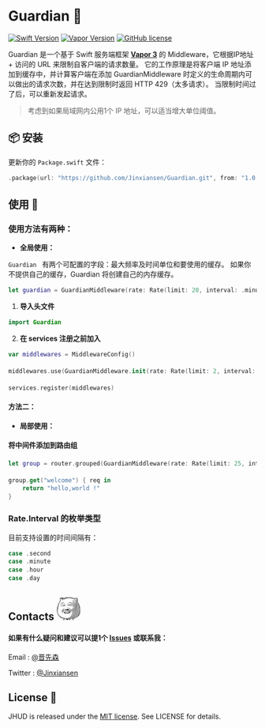 
# Guardian 🦁
[![Swift Version](https://img.shields.io/badge/Swift-4-brightgreen.svg)](http://swift.org)
[![Vapor Version](https://img.shields.io/badge/Vapor-3-F6CBCA.svg)](http://vapor.codes)
[![GitHub license](https://img.shields.io/badge/license-MIT-blue.svg)](LICENSE)

Guardian 是一个基于 Swift 服务端框架 **[Vapor 3](https://vapor.codes)** 的 Middleware，它根据IP地址 + 访问的 URL 来限制自客户端的请求数量。
它的工作原理是将客户端 IP 地址添加到缓存中，并计算客户端在添加 GuardianMiddleware 时定义的生命周期内可以做出的请求次数，并在达到限制时返回 HTTP 429（太多请求）。 当限制时间过了后，可以重新发起请求。

> 考虑到如果局域网内公用1个 IP 地址，可以适当增大单位阈值。


## 📦 安装

更新你的 `Package.swift` 文件：

```swift
.package(url: "https://github.com/Jinxiansen/Guardian.git", from: "1.0.5")
```


## 使用 🚀

### 使用方法有两种：

* **全局使用：**

`Guardian ` 有两个可配置的字段：最大频率及时间单位和要使用的缓存。
 如果你不提供自己的缓存，Guardian 将创建自己的内存缓存。

```swift
let guardian = GuardianMiddleware(rate: Rate(limit: 20, interval: .minute))

```

1. **导入头文件**

```swift
import Guardian
```

2. **在 services 注册之前加入**

```swift
var middlewares = MiddlewareConfig() 

middlewares.use(GuardianMiddleware.init(rate: Rate(limit: 2, interval: .minute)))

services.register(middlewares)

```


#### 方法二：

* **局部使用：**

#### 将中间件添加到路由组

```Swift
let group = router.grouped(GuardianMiddleware(rate: Rate(limit: 25, interval: .minute)))

group.get("welcome") { req in
    return "hello,world !"
}
```


### Rate.Interval 的枚举类型

目前支持设置的时间间隔有：

```swift
case .second
case .minute
case .hour
case .day
```

## Contacts	![](image/zz.jpg)

#### 如果有什么疑问和建议可以提1个 [Issues](https://github.com/Jinxiansen/Guardian/issues) 或联系我：
Email : [@晋先森](hi@jinxiansen.com)

Twitter : [@Jinxiansen](https://twitter.com/jinxiansen)

## License 📄


JHUD is released under the [MIT license](LICENSE). See LICENSE for details.
